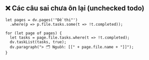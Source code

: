 ## ❌ Các câu sai chưa ôn lại (unchecked todo)

```dataviewjs
let pages = dv.pages('"Đề thi"')
  .where(p => p.file.tasks.some(t => !t.completed));

for (let page of pages) {
  let tasks = page.file.tasks.where(t => !t.completed);
  dv.taskList(tasks, true);
  dv.paragraph("> 🗂 Nguồn: [[" + page.file.name + "]]");
}
